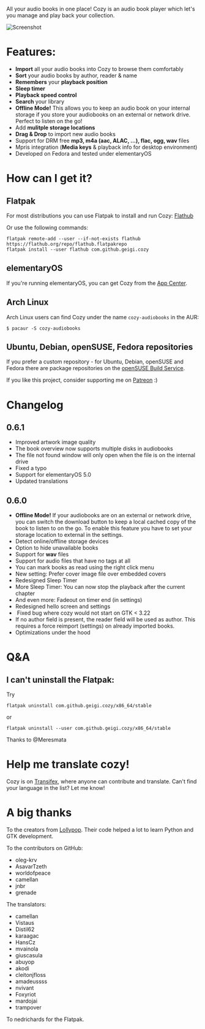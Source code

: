 All your audio books in one place! Cozy is an audio book player which let's you manage and play back your collection.

![Screenshot](https://raw.githubusercontent.com/geigi/cozy/img/img/screenshot.png)

# Features:
- **Import** all your audio books into Cozy to browse them comfortably
- **Sort** your audio books by author, reader & name
- **Remembers** your **playback position**
- **Sleep timer**
- **Playback speed control**
- **Search** your library
- **Offline Mode!** This allows you to keep an audio book on your internal storage if you store your audiobooks on an external or network drive. Perfect to listen on the go!
- Add **mulitple storage locations**
- **Drag & Drop** to import new audio books
- Support for DRM free **mp3, m4a (aac, ALAC, ...), flac, ogg, wav** files
- Mpris integration (**Media keys** & playback info for desktop environment)
- Developed on Fedora and tested under elementaryOS

# How can I get it?
## Flatpak
For most distributions you can use Flatpak to install and run Cozy: <a href="https://flathub.org/repo/appstream/com.github.geigi.cozy.flatpakref">Flathub</a>

Or use the following commands:
```
flatpak remote-add --user --if-not-exists flathub https://flathub.org/repo/flathub.flatpakrepo
flatpak install --user flathub com.github.geigi.cozy
```

## elementaryOS
If you're running elementaryOS, you can get Cozy from the <a href="https://appcenter.elementary.io/com.github.geigi.cozy">App Center</a>.

## Arch Linux
Arch Linux users can find Cozy under the name `cozy-audiobooks` in the AUR:
```
$ pacaur -S cozy-audiobooks
```

## Ubuntu, Debian, openSUSE, Fedora repositories
If you prefer a custom repository - for Ubuntu, Debian, openSUSE and Fedora there are package repositories on the <a href="https://software.opensuse.org//download.html?project=home%3Ageigi&package=com.github.geigi.cozy">openSUSE Build Service</a>.

If you like this project, consider supporting me on <a href="https://www.patreon.com/bePatron?u=8147127"> Patreon</a> :)

# Changelog
## 0.6.1
- Improved artwork image quality
- The book overview now supports multiple disks in audiobooks
- The file not found window will only open when the file is on the internal drive
- Fixed a typo
- Support for elementaryOS 5.0
- Updated translations

## 0.6.0
- **Offline Mode!** If your audiobooks are on an external or network drive, you can switch the download button to keep a local cached copy of the book to listen to on the go. To enable this feature you have to set your storage location to external in the settings.
-  Detect online/offline storage devices
-  Option to hide unavailable books
-  Support for **wav** files
-  Support for audio files that have no tags at all
-  You can mark books as read using the right click menu
-  New setting: Prefer cover image file over embedded covers
-  Redesigned Sleep Timer
-  More Sleep Timer: You can now stop the playback after the current chapter
-  And even more: Fadeout on timer end (in settings)
-  Redesigned hello screen and settings
-  Fixed bug where cozy would not start on GTK < 3.22
-  If no author field is present, the reader field will be used as author. This requires a force reimport (settings) on already imported books.
- Optimizations under the hood


# Q&A
## I can't uninstall the Flatpak:

Try
```
flatpak uninstall com.github.geigi.cozy/x86_64/stable
```
or
```
flatpak uninstall --user com.github.geigi.cozy/x86_64/stable
```
Thanks to @Meresmata

# Help me translate cozy!
Cozy is on <a href="https://www.transifex.com/geigi/cozy/"> Transifex</a>, where anyone can contribute and translate. Can't find your language in the list? Let me know!

# A big thanks
To the creators from <a href="https://wiki.gnome.org/Apps/Lollypop">Lollypop</a>. Their code helped a lot to learn Python and GTK development.

To the contributors on GitHub:
- oleg-krv 
- AsavarTzeth
- worldofpeace
- camellan
- jnbr
- grenade

The translators:
- camellan
- Vistaus
- Distil62
- karaagac
- HansCz
- mvainola
- giuscasula
- abuyop
- akodi
- cleitonjfloss
- amadeussss
- nvivant
- Foxyriot
- mardojai
- trampover

To nedrichards for the Flatpak.